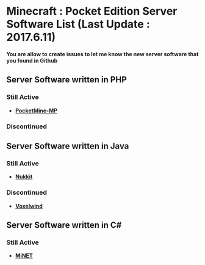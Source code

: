 # Minecraft : Pocket Edition Server Software List (Last Update : 2017.6.11)
__You are allow to create issues to let me know the new server software that you found in Github__

## Server Software written in PHP
### Still Active
* __[PocketMine-MP](https://github.com/pmmp/PocketMine-MP)__
### Discontinued

## Server Software written in Java
### Still Active
* __[Nukkit](https://github.com/Nukkit/Nukkit)__
### Discontinued
* __[Voxelwind](https://github.com/voxelwind/voxelwind)__

## Server Software written in C#
### Still Active
* __[MiNET](https://github.com/NiclasOlofsson/MiNET)__
